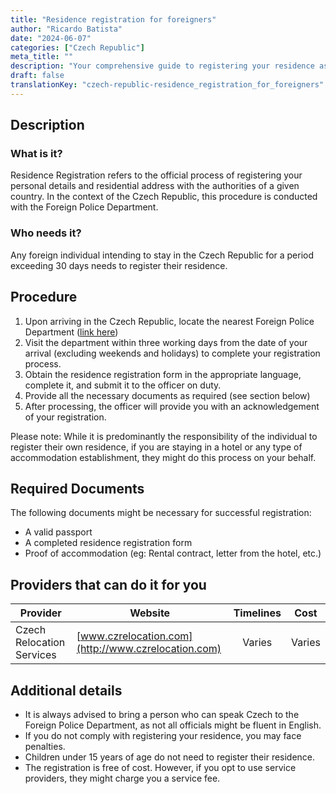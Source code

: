 ```yaml
---
title: "Residence registration for foreigners"
author: "Ricardo Batista"
date: "2024-06-07"
categories: ["Czech Republic"]
meta_title: ""
description: "Your comprehensive guide to registering your residence as a foreigner in the Czech Republic"
draft: false
translationKey: "czech-republic-residence_registration_for_foreigners"
---
```


## Description
### What is it?
Residence Registration refers to the official process of registering your personal details and residential address with the authorities of a given country. In the context of the Czech Republic, this procedure is conducted with the Foreign Police Department.

### Who needs it?
Any foreign individual intending to stay in the Czech Republic for a period exceeding 30 days needs to register their residence.

## Procedure

1. Upon arriving in the Czech Republic, locate the nearest Foreign Police Department ([link here](https://www.mvcr.cz/mvcren/article/contacts-foreign-police.aspx))
2. Visit the department within three working days from the date of your arrival (excluding weekends and holidays) to complete your registration process.
3. Obtain the residence registration form in the appropriate language, complete it, and submit it to the officer on duty.
4. Provide all the necessary documents as required (see section below)
5. After processing, the officer will provide you with an acknowledgement of your registration.

Please note: While it is predominantly the responsibility of the individual to register their own residence, if you are staying in a hotel or any type of accommodation establishment, they might do this process on your behalf.

## Required Documents
The following documents might be necessary for successful registration:

- A valid passport
- A completed residence registration form
- Proof of accommodation (eg: Rental contract, letter from the hotel, etc.) 

## Providers that can do it for you

| Provider        |     Website     |     Timelines    |       Cost      |
| --------------- | --------------- |  :-------------: | :-------------: |
| Czech Relocation Services      |  [www.czrelocation.com](http://www.czrelocation.com)       |      Varies      |        Varies       |

## Additional details
- It is always advised to bring a person who can speak Czech to the Foreign Police Department, as not all officials might be fluent in English.
- If you do not comply with registering your residence, you may face penalties.
- Children under 15 years of age do not need to register their residence.
- The registration is free of cost. However, if you opt to use service providers, they might charge you a service fee.